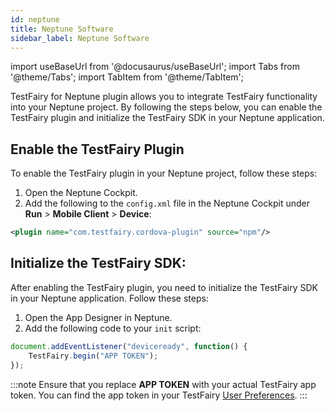 ```yaml
---
id: neptune
title: Neptune Software
sidebar_label: Neptune Software
---
```


import useBaseUrl from '@docusaurus/useBaseUrl';
import Tabs from '@theme/Tabs';
import TabItem from '@theme/TabItem';


TestFairy for Neptune plugin allows you to integrate TestFairy functionality into your Neptune project. By following the steps below, you can enable the TestFairy plugin and initialize the TestFairy SDK in your Neptune application.


## Enable the TestFairy Plugin

To enable the TestFairy plugin in your Neptune project, follow these steps:

1. Open the Neptune Cockpit.
2. Add the following to the `config.xml` file in the Neptune Cockpit under **Run** > **Mobile Client** > **Device**:

```xml
<plugin name="com.testfairy.cordova-plugin" source="npm"/>
```

## Initialize the TestFairy SDK:

After enabling the TestFairy plugin, you need to initialize the TestFairy SDK in your Neptune application. Follow these steps:

1. Open the App Designer in Neptune.
2. Add the following code to your `init` script:

```js
document.addEventListener("deviceready", function() {
    TestFairy.begin("APP TOKEN");
});
```

:::note
Ensure that you replace **APP TOKEN** with your actual TestFairy app token. You can find the app token in your TestFairy [User Preferences](https://app.testfairy.com/settings/).
:::

